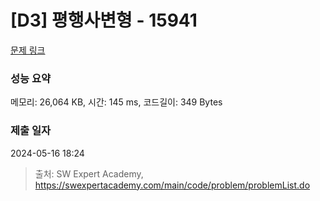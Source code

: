 # [D3] 평행사변형 - 15941 

[문제 링크](https://swexpertacademy.com/main/code/problem/problemDetail.do?contestProbId=AYVgOZEKOpcDFAQK) 

### 성능 요약

메모리: 26,064 KB, 시간: 145 ms, 코드길이: 349 Bytes

### 제출 일자

2024-05-16 18:24



> 출처: SW Expert Academy, https://swexpertacademy.com/main/code/problem/problemList.do